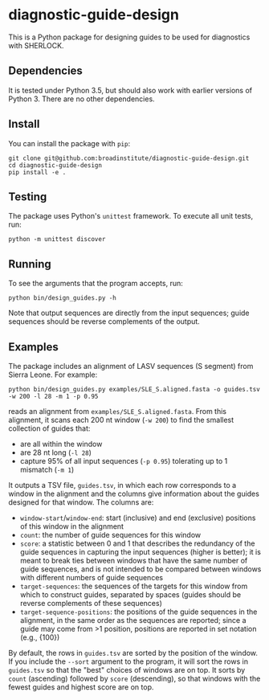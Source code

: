 diagnostic-guide-design
=======================

This is a Python package for designing guides to be used for diagnostics with SHERLOCK.

## Dependencies

It is tested under Python 3.5, but should also work with earlier versions of Python 3. There are no other dependencies.

## Install

You can install the package with `pip`:
```
git clone git@github.com:broadinstitute/diagnostic-guide-design.git
cd diagnostic-guide-design
pip install -e .
```

## Testing

The package uses Python's `unittest` framework. To execute all unit tests, run:
```
python -m unittest discover
```

## Running

To see the arguments that the program accepts, run:
```
python bin/design_guides.py -h
```
Note that output sequences are directly from the input sequences; guide sequences should be reverse complements of the output.

## Examples

The package includes an alignment of LASV sequences (S segment) from Sierra Leone. For example:
```
python bin/design_guides.py examples/SLE_S.aligned.fasta -o guides.tsv -w 200 -l 28 -m 1 -p 0.95
```
reads an alignment from `examples/SLE_S.aligned.fasta`. From this alignment, it scans each 200 nt window (`-w 200`) to find the smallest collection of guides that:
* are all within the window
* are 28 nt long (`-l 28`)
* capture 95% of all input sequences (`-p 0.95`) tolerating up to 1 mismatch (`-m 1`)


It outputs a TSV file, `guides.tsv`, in which each row corresponds to a window in the alignment and the columns give information about the guides designed for that window. The columns are:
* `window-start`/`window-end`: start (inclusive) and end (exclusive) positions of this window in the alignment
* `count`: the number of guide sequences for this window
* `score`: a statistic between 0 and 1 that describes the redundancy of the guide sequences in capturing the input sequences (higher is better); it is meant to break ties between windows that have the same number of guide sequences, and is not intended to be compared between windows with different numbers of guide sequences
* `target-sequences`: the sequences of the targets for this window from which to construct guides, separated by spaces (guides should be reverse complements of these sequences)
* `target-sequence-positions`: the positions of the guide sequences in the alignment, in the same order as the sequences are reported; since a guide may come from >1 position, positions are reported in set notation (e.g., \{100\})

By default, the rows in `guides.tsv` are sorted by the position of the window. If you include the `--sort` argument to the program, it will sort the rows in `guides.tsv` so that the "best" choices of windows are on top. It sorts by `count` (ascending) followed by `score` (descending), so that windows with the fewest guides and highest score are on top.
